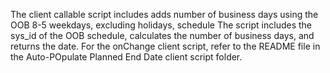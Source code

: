 The client callable script includes adds number of business days using the OOB 8-5 weekdays, excluding holidays, schedule
The script includes the sys_id of the OOB schedule, calculates the number of business days, and returns the date.
For the onChange client script, refer to the README file in the Auto-POpulate Planned End Date client script folder.
